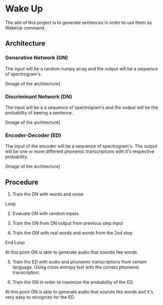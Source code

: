 # Wake Up

The aim of this project is to generate sentences in order to use them as WakeUp command.

## Architecture

### Generative Network (GN)

The input will be a random numpy array and the output will be a sequence of spectrogram's.

[Image of the architecture]

### Discriminant Network (DN)

The input will be a a sequence of spectrogram's and the output will be the probability of beeing a sentence.

[Image of the architecture]


### Encoder-Decoder (ED)

The input of the encoder will be a sequence of spectrogram's. The output will be one or more different phonemic transcriptions with it's respective probability.

[Image of the architecture]


## Procedure
1. Train the DN with words and noise

Loop

2. Evaluate GN with random inputs

3. Train the GN from DN output from previous step input

4. Train the GM with real words and words from the 2nd step

End Loop

At this point GN is able to generate audio that sounds like words

5. Train the ED with audio and phonemic transcriptions from certain language. Using cross entropy lost with the correct phonemic transcription.

6. Train the GN in order to maximize the probability of the ED.

At this point GN is able to generate audio that sounds like words and it's very easy to recognize for the ED

